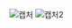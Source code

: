 ![캡처](https://user-images.githubusercontent.com/105197635/192679136-0311128d-781c-4ed5-ab4f-8141ccbe6583.PNG)
![캡처2](https://user-images.githubusercontent.com/105197635/192679139-6c2bca9a-e082-4f96-a25c-28b9324a694b.PNG)
